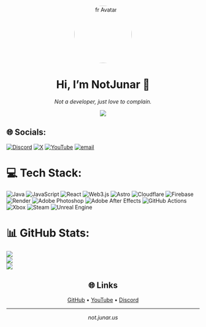 <div align="center">
  <img src="https://avatars.githubusercontent.com/u/156241192?v=4" width="150" style="border-radius:50%;" alt="fr Avatar" />
  <h1>Hi, I’m <b>NotJunar</b> 👋</h1>
  <p><i>Not a developer, just love to complain.</i></p>
  <a href="https://not.junar.us" target="_blank">
    <img src="https://img.shields.io/badge/Website-not.junar.us-blue?style=for-the-badge&logo=firefox-browser&logoColor=white" />
  </a>
</div>



## 🌐 Socials:
[![Discord](https://img.shields.io/badge/Discord-%237289DA.svg?logo=discord&logoColor=white)](https://discord.gg/dsc.gg/chunks) [![X](https://img.shields.io/badge/X-black.svg?logo=X&logoColor=white)](https://x.com/notjunarx) [![YouTube](https://img.shields.io/badge/YouTube-%23FF0000.svg?logo=YouTube&logoColor=white)](https://youtube.com/@UCwJu1JDskH0ciFZ6atGNAiw) [![email](https://img.shields.io/badge/Email-D14836?logo=gmail&logoColor=white)](mailto:admin@junar.us) 

# 💻 Tech Stack:
![Java](https://img.shields.io/badge/java-%23ED8B00.svg?style=for-the-badge&logo=openjdk&logoColor=white) ![JavaScript](https://img.shields.io/badge/javascript-%23323330.svg?style=for-the-badge&logo=javascript&logoColor=%23F7DF1E) ![React](https://img.shields.io/badge/react-%2320232a.svg?style=for-the-badge&logo=react&logoColor=%2361DAFB) ![Web3.js](https://img.shields.io/badge/web3.js-F16822?style=for-the-badge&logo=web3.js&logoColor=white) ![Astro](https://img.shields.io/badge/astro-%232C2052.svg?style=for-the-badge&logo=astro&logoColor=white) ![Cloudflare](https://img.shields.io/badge/Cloudflare-F38020?style=for-the-badge&logo=Cloudflare&logoColor=white) ![Firebase](https://img.shields.io/badge/firebase-%23039BE5.svg?style=for-the-badge&logo=firebase) ![Render](https://img.shields.io/badge/Render-%46E3B7.svg?style=for-the-badge&logo=render&logoColor=white) ![Adobe Photoshop](https://img.shields.io/badge/adobe%20photoshop-%2331A8FF.svg?style=for-the-badge&logo=adobe%20photoshop&logoColor=white) ![Adobe After Effects](https://img.shields.io/badge/Adobe%20After%20Effects-9999FF.svg?style=for-the-badge&logo=Adobe%20After%20Effects&logoColor=white) ![GitHub Actions](https://img.shields.io/badge/github%20actions-%232671E5.svg?style=for-the-badge&logo=githubactions&logoColor=white) ![Xbox](https://img.shields.io/badge/xbox-%23107C10.svg?style=for-the-badge&logo=xbox&logoColor=white) ![Steam](https://img.shields.io/badge/steam-%23000000.svg?style=for-the-badge&logo=steam&logoColor=white) ![Unreal Engine](https://img.shields.io/badge/unrealengine-%23313131.svg?style=for-the-badge&logo=unrealengine&logoColor=white)
# 📊 GitHub Stats:
![](https://github-readme-stats.vercel.app/api?username=notjunar&theme=dark&hide_border=false&include_all_commits=true&count_private=true)<br/>
![](https://nirzak-streak-stats.vercel.app/?user=notjunar&theme=dark&hide_border=false)<br/>
![](https://github-readme-stats.vercel.app/api/top-langs/?username=notjunar&theme=dark&hide_border=false&include_all_commits=true&count_private=true&layout=compact)


<h2 align="center">🌐 Links</h2>
<p align="center">
  <a href="https://github.com/junarplaysmc">GitHub</a> •
  <a href="https://youtube.com/@iijunar">YouTube</a> •
  <a href="https://dsc.gg/chunks">Discord</a>
</p>

---

<p align="center"><i>not.junar.us</i></p>
